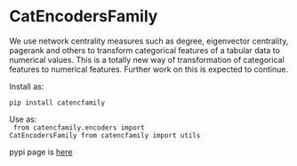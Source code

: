 # CatEncodersFamily

We use network centrality measures such as degree, eigenvector centrality, pagerank and others to transform categorical features of a tabular data to numerical values. This is a totally new way of transformation of categorical features to numerical features. Further work on this is expected to continue. 


Install as:

<code>pip install catencfamily</code>

Use as: <br>
<code>
from catencfamily.encoders import CatEncodersFamily
from catencfamily import utils
</code><br>

pypi page is [here](https://pypi.org/project/catencfamily)

